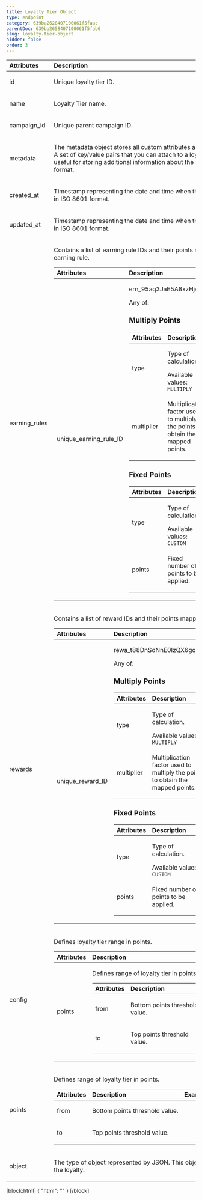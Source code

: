 ```yaml
---
title: Loyalty Tier Object
type: endpoint
category: 639ba2628407100061f5faac
parentDoc: 639ba2658407100061f5fab6
slug: loyalty-tier-object
hidden: false
order: 3
---
```


| Attributes |  Description  | Example |
|:-----|:--------|------:|
| id | <p>Unique loyalty tier ID.</p> | <p>ltr_30KHciA0UG8B71Fo51GZqwgN</p> |
| name | <p>Loyalty Tier name.</p> |  |
| campaign_id | <p>Unique parent campaign ID.</p> | <p>camp_fkZ28pe7DUAEmmabofkxHI8N</p> |
| metadata | <p>The metadata object stores all custom attributes assigned to the loyalty tier. A set of key/value pairs that you can attach to a loyalty tier object. It can be useful for storing additional information about the loyalty tier in a structured format.</p>  |  |
| created_at | <p>Timestamp representing the date and time when the loyalty tier was created in ISO 8601 format.</p> | <p>2022-11-10T12:20:52.755Z</p> |
| updated_at | <p>Timestamp representing the date and time when the loyalty tier was updated in ISO 8601 format.</p> | <p>2022-11-25T10:59:43.231Z</p> |
| earning_rules | <p>Contains a list of earning rule IDs and their points mapping for the given earning rule.</p> <table><thead><tr><th style="text-align:left">Attributes</th><th style="text-align:left">Description</th><th style="text-align:right">Example</th></tr></thead><tbody><tr><td style="text-align:left">unique_earning_rule_ID</td><td style="text-align:left"><p>ern_95aq3JaE5A8xzHjoJPYNRqXZ</p> Any of: <h3>Multiply Points</h3><table><thead><tr><th style="text-align:left">Attributes</th><th style="text-align:left">Description</th><th style="text-align:right">Example</th></tr></thead><tbody><tr><td style="text-align:left">type</td><td style="text-align:left"><p>Type of calculation.</p> Available values: <code>MULTIPLY</code></td><td style="text-align:right"></td></tr><tr><td style="text-align:left">multiplier</td><td style="text-align:left"><p>Multiplication factor used to multiply the points to obtain the mapped points.</p></td><td style="text-align:right"></td></tr></tbody></table> <h3>Fixed Points</h3><table><thead><tr><th style="text-align:left">Attributes</th><th style="text-align:left">Description</th><th style="text-align:right">Example</th></tr></thead><tbody><tr><td style="text-align:left">type</td><td style="text-align:left"><p>Type of calculation.</p> Available values: <code>CUSTOM</code></td><td style="text-align:right"></td></tr><tr><td style="text-align:left">points</td><td style="text-align:left"><p>Fixed number of points to be applied.</p></td><td style="text-align:right"></td></tr></tbody></table></td><td style="text-align:right"></td></tr></tbody></table> |  |
| rewards | <p>Contains a list of reward IDs and their points mapping for the given reward.</p> <table><thead><tr><th style="text-align:left">Attributes</th><th style="text-align:left">Description</th><th style="text-align:right">Example</th></tr></thead><tbody><tr><td style="text-align:left">unique_reward_ID</td><td style="text-align:left"><p>rewa_t88DnSdNnE0IzQX6gqH3jHGQ</p> Any of: <h3>Multiply Points</h3><table><thead><tr><th style="text-align:left">Attributes</th><th style="text-align:left">Description</th><th style="text-align:right">Example</th></tr></thead><tbody><tr><td style="text-align:left">type</td><td style="text-align:left"><p>Type of calculation.</p> Available values: <code>MULTIPLY</code></td><td style="text-align:right"></td></tr><tr><td style="text-align:left">multiplier</td><td style="text-align:left"><p>Multiplication factor used to multiply the points to obtain the mapped points.</p></td><td style="text-align:right"></td></tr></tbody></table> <h3>Fixed Points</h3><table><thead><tr><th style="text-align:left">Attributes</th><th style="text-align:left">Description</th><th style="text-align:right">Example</th></tr></thead><tbody><tr><td style="text-align:left">type</td><td style="text-align:left"><p>Type of calculation.</p> Available values: <code>CUSTOM</code></td><td style="text-align:right"></td></tr><tr><td style="text-align:left">points</td><td style="text-align:left"><p>Fixed number of points to be applied.</p></td><td style="text-align:right"></td></tr></tbody></table></td><td style="text-align:right"></td></tr></tbody></table> |  |
| config | <p>Defines loyalty tier range in points.</p> <table><thead><tr><th style="text-align:left">Attributes</th><th style="text-align:left">Description</th><th style="text-align:right">Example</th></tr></thead><tbody><tr><td style="text-align:left">points</td><td style="text-align:left"><p>Defines range of loyalty tier in points.</p> <table><thead><tr><th style="text-align:left">Attributes</th><th style="text-align:left">Description</th><th style="text-align:right">Example</th></tr></thead><tbody><tr><td style="text-align:left">from</td><td style="text-align:left"><p>Bottom points threshold value.</p></td><td style="text-align:right"></td></tr><tr><td style="text-align:left">to</td><td style="text-align:left"><p>Top points threshold value.</p></td><td style="text-align:right"></td></tr></tbody></table></td><td style="text-align:right"></td></tr></tbody></table> |  |
| points | <p>Defines range of loyalty tier in points.</p> <table><thead><tr><th style="text-align:left">Attributes</th><th style="text-align:left">Description</th><th style="text-align:right">Example</th></tr></thead><tbody><tr><td style="text-align:left">from</td><td style="text-align:left"><p>Bottom points threshold value.</p></td><td style="text-align:right"></td></tr><tr><td style="text-align:left">to</td><td style="text-align:left"><p>Top points threshold value.</p></td><td style="text-align:right"></td></tr></tbody></table> |  |
| object | <p>The type of object represented by JSON. This object stores information about the loyalty.</p> |  |

[block:html]
{
  "html": "<style>\n[title=\"Toggle library\"] { \n  display: none; }\n.LanguagePicker-divider { \n  display: none; }\n.Playground-section3VTXuaYZivJK > .APISectionHeader3LN_-QIR0m7x {\n  display: none; }\n.LanguagePicker-languages1qVVo_v6AlP9 {\n  display: none; }\n.headline-container-article-info2GaOf2jMpV0r {\n  display: none; }\n.APISectionHeader3LN_-QIR0m7x {\n  display: none; }\n.APIResponseSchemaPicker-label3XMQ9E-slNcS {\n  display: none; }\n.PlaygroundC7DInM9NFvBg {\n  display: none; }\n.Modal-Header3VPrQs3MUWWd {\n  display: none; }\n</style>"
}
[/block]